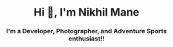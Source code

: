 


<h1 align="center">Hi 👋, I'm Nikhil Mane</h1>
<h3 align="center">I'm a Developer, Photographer, and Adventure Sports enthusiast!!</h3>



